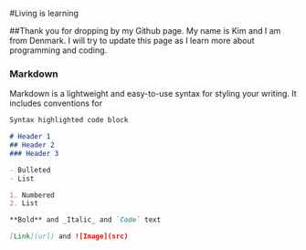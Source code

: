 #Living is learning

##Thank you for dropping by my Github page.
My name is Kim and I am from Denmark. 
I will try to update this page as I learn more about programming and coding.

### Markdown

Markdown is a lightweight and easy-to-use syntax for styling your writing. It includes conventions for

```markdown
Syntax highlighted code block

# Header 1
## Header 2
### Header 3

- Bulleted
- List

1. Numbered
2. List

**Bold** and _Italic_ and `Code` text

[Link](url) and ![Image](src)
```


